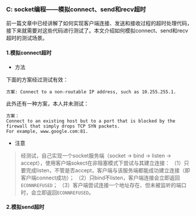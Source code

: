 ### C: socket编程——模拟connect、send和recv超时

前一篇文章中已经讲解了如何实现客户端连接、发送和接收过程的超时处理代码，接下来就需要对这些代码进行测试了。本文介绍如何模拟connect、send和recv超时的测试场景。

#### 1.模拟connect超时

* 方法

下面的方案经过测试有效：
```
方案: Connect to a non-routable IP address, such as 10.255.255.1.
```

此外还有一种方案，本人并未测试：
```
方案：
Connect to an existing host but to a port that is blocked by the firewall that simply drops TCP SYN packets.
For example, www.google.com:81.
```

* 注意

> 经测试，自己实现一个socket服务端（socket -> bind -> listen -> accept），使用客户端sokect在非阻塞模式下尝试与其建立连接：
（1）只要完成listen，不管是否accept，客户端与该服务端都能成功建立连接（即客户端connect成功）；
（2）只bind不listen，客户端连接会立即返回`ECONNREFUSED`；
（3）客户端尝试连接一个地址存在、但未被监听的端口时，会立即返回`ECONNREFUSED`。


#### 2.模拟send超时